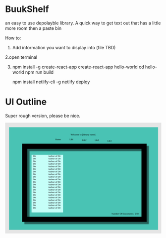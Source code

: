 # BuukShelf
an easy to use depolayble library. A quick way to get text out that has a little more room then a paste bin

How to:
1. Add information you want to display into (file TBD)

2.open terminal 

3. npm install -g create-react-app
	create-react-app hello-world
	cd hello-world
	npm run build

	npm install netlify-cli -g
	netlify deploy
	
# UI Outline

Super rough version, please be nice.

![rough ui outline](Superroughui.png)